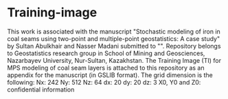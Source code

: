 # Training-image
This work is associated with the manuscript "Stochastic modeling of iron in coal seams using two-point and multiple-point geostatistics: A case study" by Sultan Abulkhair and Nasser Madani submitted to "". Repository belongs to Geostatistics research group in School of Mining and Geosciences, Nazarbayev University, Nur-Sultan, Kazakhstan. The Training Image (TI) for MPS modeling of coal seam layers is attached to this repository as an appendix for the manuscript (in GSLIB format). The grid dimension is the following:
Nx: 242
Ny: 512
Nz: 64
dx: 20
dy: 20
dz: 3
X0, Y0 and Z0: confidential information
